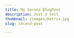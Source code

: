 ```yaml
---
title: My Second BlogPost
description: Just a test
thumbnail: /images/matrix.jpg
slug: second-post

---
```




